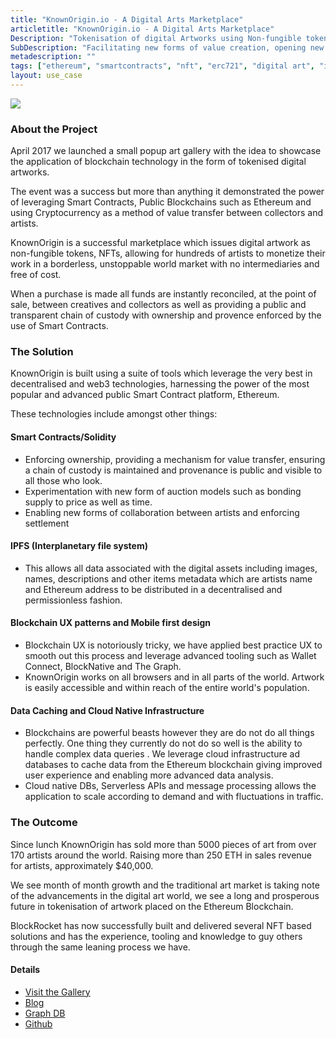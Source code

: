 ```yaml
---
title: "KnownOrigin.io - A Digital Arts Marketplace"
articletitle: "KnownOrigin.io - A Digital Arts Marketplace"
Description: "Tokenisation of digital Artworks using Non-fungible tokens (ERC-721)"
SubDescription: "Facilitating new forms of value creation, opening new markets for artist and creatives as well as enabling new trustless collaboration and true ownership"
metadescription: ""
tags: ["ethereum", "smartcontracts", "nft", "erc721", "digital art", "ipfs", "UX"]
layout: use_case
---
```


![](/images/knownOrigin-header.jpg)

### About the Project

April 2017 we launched a small popup art gallery with the idea to showcase the application of blockchain technology in the form of tokenised digital artworks. 

The event was a success but more than anything it demonstrated the power of leveraging Smart Contracts, Public Blockchains such as Ethereum and using Cryptocurrency as a method of value transfer between collectors and artists.

KnownOrigin is a successful marketplace which issues digital artwork as non-fungible tokens, NFTs, allowing for hundreds of artists to monetize their work in a borderless, unstoppable world market with no intermediaries and free of cost. 

When a purchase is made all funds are instantly reconciled, at the point of sale, between creatives and collectors as well as providing a public and transparent chain of custody with ownership and provence enforced by the use of Smart Contracts.

### The Solution

KnownOrigin is built using a suite of tools which leverage the very best in decentralised and web3 technologies, harnessing the power of the most popular and advanced public Smart Contract platform, Ethereum.

These technologies include amongst other things:

#### Smart Contracts/Solidity
 * Enforcing ownership, providing a mechanism for value transfer, ensuring a chain of custody is maintained and provenance is public and visible to all those who look.
 * Experimentation with new form of auction models such as bonding supply to price as well as time.
 * Enabling new forms of collaboration between artists and enforcing settlement 

#### IPFS (Interplanetary file system)
 * This allows all data associated with the digital assets including images, names, descriptions and other items metadata which are artists name and Ethereum address to be distributed in a decentralised and permissionless fashion.

#### Blockchain UX patterns and Mobile first design  
 * Blockchain UX is notoriously tricky, we have applied best practice UX to smooth out this process and leverage advanced tooling such as Wallet Connect, BlockNative and The Graph. 
 * KnownOrigin works on all browsers and in all parts of the world. Artwork is easily accessible and within reach of the entire world's population.

#### Data Caching and Cloud Native Infrastructure
 * Blockchains are powerful beasts however they are do not do all things perfectly. 
 One thing they currently do not do so well is the ability to handle complex data queries . 
 We leverage cloud infrastructure ad databases to cache data from the Ethereum blockchain giving improved user experience and enabling more advanced data analysis. 
 * Cloud native DBs, Serverless APIs and message processing allows the application to scale according to demand and with fluctuations in traffic.

### The Outcome

Since lunch KnownOrigin has sold more than 5000 pieces of art from over 170 artists around the world. Raising more than 250 ETH in sales revenue for artists, approximately $40,000.

We see month of month growth and the traditional art market is taking note of the advancements in the digital art world, we see a long and prosperous future in tokenisation of artwork placed on the Ethereum Blockchain. 

BlockRocket has now successfully built and delivered several NFT based solutions and has the experience, tooling and knowledge to guy others through the same leaning process we have.  

#### Details 

* [Visit the Gallery](https://knownorigin.io)
* [Blog](https://medium.com/knownorigin)
* [Graph DB](https://thegraph.com/explorer/subgraph/knownorigin/known-origin)
* [Github](https://github.com/knownorigin)

<object data="/pdfs/KnownOrigin-ExecSummary.pdf" type="application/pdf" width="700px" height="500px">
    <embed src="/pdfs/KnownOrigin-ExecSummary.pdf"></embed>
</object>
